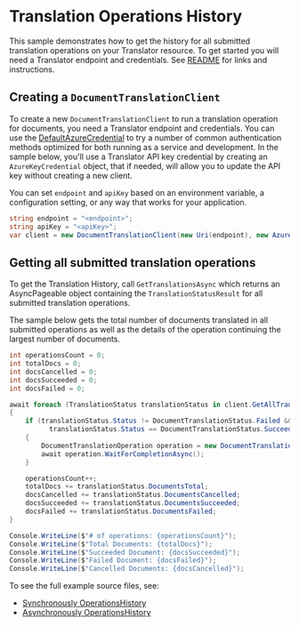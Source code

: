 # Translation Operations History
This sample demonstrates how to get the history for all submitted translation operations on your Translator resource. To get started you will need a Translator endpoint and credentials.  See [README][README] for links and instructions.

## Creating a `DocumentTranslationClient`

To create a new `DocumentTranslationClient` to run a translation operation for documents, you need a Translator endpoint and credentials. You can use the [DefaultAzureCredential][DefaultAzureCredential] to try a number of common authentication methods optimized for both running as a service and development. In the sample below, you'll use a Translator API key credential by creating an `AzureKeyCredential` object, that if needed, will allow you to update the API key without creating a new client.

You can set `endpoint` and `apiKey` based on an environment variable, a configuration setting, or any way that works for your application.

```C# Snippet:CreateDocumentTranslationClient
string endpoint = "<endpoint>";
string apiKey = "<apiKey>";
var client = new DocumentTranslationClient(new Uri(endpoint), new AzureKeyCredential(apiKey));
```

## Getting all submitted translation operations

To get the Translation History, call `GetTranslationsAsync` which returns an AsyncPageable object containing the `TranslationStatusResult` for all submitted translation operations.

The sample below gets the total number of documents translated in all submitted operations as well as the details of the operation continuing the largest number of documents.

```C# Snippet:OperationsHistoryAsync
int operationsCount = 0;
int totalDocs = 0;
int docsCancelled = 0;
int docsSucceeded = 0;
int docsFailed = 0;

await foreach (TranslationStatus translationStatus in client.GetAllTranslationStatusesAsync())
{
    if (translationStatus.Status != DocumentTranslationStatus.Failed &&
          translationStatus.Status == DocumentTranslationStatus.Succeeded)
    {
        DocumentTranslationOperation operation = new DocumentTranslationOperation(translationStatus.Id, client);
        await operation.WaitForCompletionAsync();
    }

    operationsCount++;
    totalDocs += translationStatus.DocumentsTotal;
    docsCancelled += translationStatus.DocumentsCancelled;
    docsSucceeded += translationStatus.DocumentsSucceeded;
    docsFailed += translationStatus.DocumentsFailed;
}

Console.WriteLine($"# of operations: {operationsCount}");
Console.WriteLine($"Total Documents: {totalDocs}");
Console.WriteLine($"Succeeded Document: {docsSucceeded}");
Console.WriteLine($"Failed Document: {docsFailed}");
Console.WriteLine($"Cancelled Documents: {docsCancelled}");
```

To see the full example source files, see:

* [Synchronously OperationsHistory ](https://github.com/Azure/azure-sdk-for-net/blob/master/sdk/translation/Azure.AI.Translation.Document/tests/samples/Sample_OperationsHistory.cs)
* [Asynchronously OperationsHistory ](https://github.com/Azure/azure-sdk-for-net/blob/master/sdk/translation/Azure.AI.Translation.Document/tests/samples/Sample_OperationsHistoryAsync.cs)

[DefaultAzureCredential]: https://github.com/Azure/azure-sdk-for-net/blob/master/sdk/identity/Azure.Identity/README.md
[README]: https://github.com/Azure/azure-sdk-for-net/blob/master/sdk/translation/Azure.AI.Translation.Document/README.md